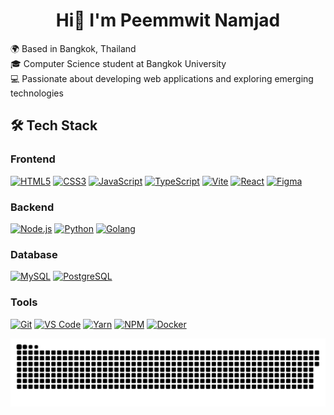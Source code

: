 
  <div align="center" style="text-align:center;">
    <h1>Hi👋 I'm Peemmwit Namjad</h1>
  </div>

  <p>🌍 Based in Bangkok, Thailand <br>
  🎓 Computer Science student at Bangkok University <br>
  💻 Passionate about developing web applications and exploring emerging technologies</p>
 
  <h2>🛠️ Tech Stack</h2>
  <h3>Frontend</h3>
  <p class="icon-row">
    <a href="https://developer.mozilla.org/en-US/docs/Web/HTML" target="_blank"><img src="https://cdn.jsdelivr.net/gh/devicons/devicon/icons/html5/html5-original.svg" width="40" alt="HTML5" /></a>
    <a href="https://developer.mozilla.org/en-US/docs/Web/CSS" target="_blank"><img src="https://cdn.jsdelivr.net/gh/devicons/devicon/icons/css3/css3-original.svg" width="40" alt="CSS3" /></a>
    <a href="https://developer.mozilla.org/en-US/docs/Web/JavaScript" target="_blank"><img src="https://cdn.jsdelivr.net/gh/devicons/devicon/icons/javascript/javascript-original.svg" width="40" alt="JavaScript" /></a>
    <a href="https://www.typescriptlang.org/" target="_blank"><img src="https://cdn.jsdelivr.net/gh/devicons/devicon/icons/typescript/typescript-original.svg" width="40" alt="TypeScript" /></a>
    <a href="https://vitejs.dev/" target="_blank"><img src="https://raw.githubusercontent.com/vitejs/vite/main/docs/public/logo.svg" width="40" alt="Vite" /></a>
    <a href="https://reactjs.org/" target="_blank"><img src="https://cdn.jsdelivr.net/gh/devicons/devicon/icons/react/react-original.svg" width="40" alt="React" /></a>
    <a href="https://figma.com/" target="_blank"><img src="https://cdn.jsdelivr.net/gh/devicons/devicon/icons/figma/figma-original.svg" width="40" alt="Figma" /></a>
  </p>

  <h3>Backend</h3>
  <p class="icon-row">
    <a href="https://nodejs.org/" target="_blank"><img src="https://cdn.jsdelivr.net/gh/devicons/devicon/icons/nodejs/nodejs-original.svg" width="40" alt="Node.js" /></a>
    <a href="https://www.python.org/" target="_blank"><img src="https://cdn.jsdelivr.net/gh/devicons/devicon/icons/python/python-original.svg" width="40" alt="Python" /></a>
    <a href="https://go.dev/" target="_blank"><img src="https://cdn.jsdelivr.net/gh/devicons/devicon/icons/go/go-original.svg" width="40" alt="Golang" /></a>
  </p>

  <h3>Database</h3>
  <p class="icon-row">
    <a href="https://www.mysql.com/" target="_blank"><img src="https://cdn.jsdelivr.net/gh/devicons/devicon/icons/mysql/mysql-original.svg" width="40" alt="MySQL" /></a>
    <a href="https://www.postgresql.org/" target="_blank"><img src="https://cdn.jsdelivr.net/gh/devicons/devicon/icons/postgresql/postgresql-original.svg" width="40" alt="PostgreSQL" /></a>
  </p>

  <h3>Tools</h3>
  <p class="icon-row">
    <a href="https://git-scm.com/" target="_blank"><img src="https://cdn.jsdelivr.net/gh/devicons/devicon/icons/git/git-original.svg" width="40" alt="Git" /></a>
    <a href="https://code.visualstudio.com/" target="_blank"><img src="https://cdn.jsdelivr.net/gh/devicons/devicon/icons/vscode/vscode-original.svg" width="40" alt="VS Code" /></a>
    <a href="https://yarnpkg.com/" target="_blank"><img src="https://cdn.jsdelivr.net/gh/devicons/devicon/icons/yarn/yarn-original.svg" width="40" alt="Yarn" /></a>
    <a href="https://www.npmjs.com/" target="_blank"><img src="https://cdn.jsdelivr.net/gh/devicons/devicon/icons/npm/npm-original-wordmark.svg" width="40" alt="NPM" /></a>
    <a href="https://www.docker.com/" target="_blank"><img src="https://cdn.jsdelivr.net/gh/devicons/devicon/icons/docker/docker-original.svg" width="40" alt="Docker" /></a>
  </p>

  ![Snake animation](https://raw.githubusercontent.com/peemmwit/peemmwit/output/snake-crimson-dark.svg)

<!-- ## 📊 Skill Overview -->





<!--
**peemmwit/peemmwit** is a ✨ _special_ ✨ repository because its `README.md` (this file) appears on your GitHub profile.

Here are some ideas to get you started:

- 🔭 I’m currently working on ...
- 🌱 I’m currently learning ...
- 👯 I’m looking to collaborate on ...
- 🤔 I’m looking for help with ...
- 💬 Ask me about ...
- 📫 How to reach me: ...
- 😄 Pronouns: ...
- ⚡ Fun fact: ...
-->

